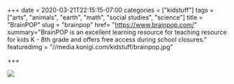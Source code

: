 +++
date = 2020-03-21T22:15:15-07:00
categories = ["kidstuff"]
tags = ["arts", "animals", "earth", "math", "social studies", "science"]
title = "BrainPOP"
slug = "brainpop"
href= "https://www.brainpop.com/"
summary="BrainPOP is an excellent learning resource for teaching resource for kids K - 8th grade and offers free access during school closures."
featuredimg = "//media.konigi.com/kidstuff/brainpop.jpg"

+++

<img src="//media.konigi.com/kidstuff/brainpop.jpg" />
